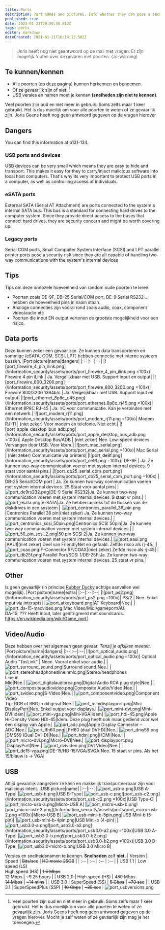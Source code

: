 ```yaml
---
title: Ports
description: Port names and pictures. Info whether they can pose a security risk or not.
published: true
date: 2021-01-23T20:50:58.812Z
tags: ports
editor: markdown
dateCreated: 2021-01-21T16:14:13.582Z
---
```


> Joris heeft nog niet geantwoord op de mail met vragen. Er zijn mogelijk fouten over de gevaren met poorten.
{.is-warning}

## Te kunnen/kennen
- Alle poorten (op deze pagina) kunnen herkennen en benoemen.
- Of ze gevaarlijk zijn of niet. [^1]
- USB versies en namen moet je kennen **(snelheden zijn niet te kennen).**

Veel poorten zijn oud en niet meer in gebruik. Soms zelfs maar 1 keer gebruikt. Het is dus moeilijk om voor alle poorten te weten of ze gevaarlijk zijn. Joris Geens heeft nog geen antwoord gegeven op de vragen hierover

## Dangers
You can find this information at p131-134.

### USB ports and devices
USB devices can be very small which means they are easy to hide and transport. This makes it easy for they to carry/inject malicious software into local host computers.
That's why its very important to protect USB ports in a computer, as well as controlling access of individuals.

### eSATA ports
External SATA (Serial AT Attachment) are ports connected to the system's internal SATA bus. This bus is a standard for connecting hard drives to the computer system. Since they provide direct access to the buses that connect hard drives, they are security concern and might be worth covering up.

### Legacy ports
Serial COM ports, Small Compuiter System Interface (SCSI) and LPT parallel printer ports pose a security risk since they are all capable of handling two-way communications with the system's internal devices

## Tips
Tips om deze onnozele hoeveelheid van random oude poorten te leren:
- Poorten zoals DE-9F, DB-25 Serial/COM port, DE-9 Serial RS232 ... hebben de hoeveelheid pins in naam staan.
- Analoge connecties zijn vooral rond zoals audio, coax, component video/audio etc
- Poorten die input EN output vertonen de grootste mogelijkheid voor een risico.

## Data ports
Deze kunnen zeker een gevaar zijn. Ze kunnen data transporteren en sommige (eSATA, COM, SCSI, LPT) hebben connectie met interne systeem bussen.
|Port picture|name|dangers|
|:--|:--|:--|
|![port_firewire_4_pin_ilink.png](/information_security/assets/ports/port_firewire_4_pin_ilink.png =100x)| Firewire 4 pin iLink | Ja. Vergelijkbaar met USB. Support input en output|
|![port_firewire_800_3200.png](/information_security/assets/ports/port_firewire_800_3200.png =100x)| Firewire 800/3200 1394b/c | Ja. Vergelijkbaar met USB. Support input en output|
|![port_ethernet_8p8c_rj45.png](/information_security/assets/ports/port_ethernet_8p8c_rj45.png =100x)| Ethernet 8P8C RJ-45 | Ja. I/O voor communicatie. Kan je verbinden met een netwerk.|
|![port_modem_rj11.png](/information_security/assets/ports/port_modem_rj11.png =100x)| Modem RJ-11 | (niet zeker) Voor modem en telefonie. Niet echt.|
|![port_apple_desktop_bus_adb.png](/information_security/assets/ports/port_apple_desktop_bus_adb.png =100x)| Apple Desktop Bus/ADB | (niet zeker) Nee. Low-speed devices. Vervangen door USB. Voor kb/m.|
|![port_mac_serial.png](/information_security/assets/ports/port_mac_serial.png =100x)| Mac Serial | (niet zeker) Communicatie via printers|
|![port_de9f.png](/information_security/assets/ports/port_de9f.png =100x)| DE-9F | Ja. Ze kunnen two-way communication voeren met system internal devices. 9 staat voor aantal pins.|
|![port_db25_serial_com_port.png](/information_security/assets/ports/port_db25_serial_com_port.png =100x) | DB-25 Serial/COM port | Ja. Ze kunnen two-way communication voeren met system internal devices. 25 Staat voor aantal pins|
|![port_de9rs232.png](/information_security/assets/ports/port_de9rs232.png)|DE-9 Serial RS232|Ja. Ze kunnen two-way communication voeren met system internal devices. 9 staat vr pins.|
|![port_esata.png](/information_security/assets/ports/port_esata.png)|e-SATA|Ja. Ze hebben access tot de bussen van de diskdrives in een systeem.|
|![port_centronics_parallel_36_pin.png](/information_security/assets/ports/port_centronics_parallel_36_pin.png)|Centronics Parallel 36 pin|(niet zeker) Ja. Ze kunnen two-way communication voeren met system internal devices.|
|![port_centronics_scsi_50pin.png](/information_security/assets/ports/port_centronics_scsi_50pin.png)|Centronics SCSI 50pin|Ja. Ze kunnen two-way communication voeren met system internal devices.|
|![port_50_pin_scsi_2.png](/information_security/assets/ports/port_50_pin_scsi_2.png)|50 pin SCSI 2|Ja. Ze kunnen two-way communication voeren met system internal devices.|
|![port_aaui.png](/information_security/assets/ports/port_aaui.png)|AAUI|(niet zeker) Deel van FriendlyNet en gefaald. Zelfde risco als rj-45.|
|![port_coax.png](/information_security/assets/ports/port_coax.png)|F-Connector RF/COAX|(niet zeker) Zelfde risco als rj-45|
|![port_db25f.png](/information_security/assets/ports/port_db25f.png)|Parallel Port/SCSI 1/DB-25F|Ja. Ze kunnen two-way communication voeren met system internal devices. 25 staat vr pins.|

## Other
Is geen gevaarlijk (in principe [Rubber Ducky](https://www.plurilock.com/answers/rubber-ducky-attack-what-does-rubber-ducky-attack-mean/) achtige aanvallen wel mogelijk).
|Port picture|name|extra|
|:--|:--|:--|
|![port_ps2.png](/information_security/assets/ports/port_ps2.png =100x)| PS/2 | Nee. Enkel input via interupts|
|![port_atkeyboard.png](/information_security/assets/ports/port_atkeyboard.png)|AT Keyboard|Nee.|
|![port_da-15-macvideo.png](/information_security/assets/ports/port_da-15-macvideo.png)|Mac Video/Midi/gameport/AUI<br>DA-15| ??? Heeft input, later geintrigreerd met soundcards. https://en.wikipedia.org/wiki/Game_port|

## Video/Audio
Deze hebben over het algemeen geen gevaar. *Tenzij je afkijken meetelt*.
|Port picture|name|dangers|
|:--|:--|:--|
|![port_optical_audio.png](/information_security/assets/ports/port_optical_audio.png =100x)| Optical Audio "TosLink" | Neen. Vooral enkel voor audio.|
|![port_surround_sound.png](/information_security/assets/ports/port_surround_sound.png)|Surround sound|Nee.|
|![port_stereoheadphoneslineinmic.png](/information_security/assets/ports/port_stereoheadphoneslineinmic.png)|Stereo/headphones<br>Line in<br>Mic|Nee.|
|![port_digitalaudiorca.png](/information_security/assets/ports/port_digitalaudiorca.png)|Digital Audio RCA plug style|Nee.|
|![port_compositeaudiovideo.png](/information_security/assets/ports/port_compositeaudiovideo.png)|Composite Audio/Video|Nee.|
|![port_svideo.png](/information_security/assets/ports/port_svideo.png)|S-Video|Nee.|
|![port_componentvideo.png](/information_security/assets/ports/port_componentvideo.png)|Component Video<br>Tip: RGB of RBG in dit geval|Nee.|
|![port_minidisplayport.png](/information_security/assets/ports/port_minidisplayport.png)|Mini DisplayPort|Nee. Enkel output voor displays.|
|![port_mini-dvi.png](/information_security/assets/ports/port_mini-dvi.png)|Mini-DVI|idem|
|![port_mini-vga.png](/information_security/assets/ports/port_mini-vga.png)|Mini-VGA|idem|
|![port_hdi-45.png](/information_security/assets/ports/port_hdi-45.png)|Apple Hi-Density Video HDI-45|Idem. Deze plug heeft ook maar gediend voor wel één display van Apple.|
|![port_adc.png](/information_security/assets/ports/port_adc.png)|Apple Display Connector – ADC|Nee.|
|![port_lfh60.png](/information_security/assets/ports/port_lfh60.png)|LFH60 (dual DVI-D)|Nee.|
|![port_dms59.png](/information_security/assets/ports/port_dms59.png)|DMS59 (Dual DVI-D)|Nee.|
|![port_hdmi.png](/information_security/assets/ports/port_hdmi.png)|HDMI|Nee.|
|![port_micro-dvi.png](/information_security/assets/ports/port_micro-dvi.png)|Micro-DVI|Nee.|
|![port_displayport.png](/information_security/assets/ports/port_displayport.png)|DisplayPort|Nee.|
|![port_dvivideo.png](/information_security/assets/ports/port_dvivideo.png)|DVI Video|Nee.|
|![port_de15-vga.png](/information_security/assets/ports/port_de15-vga.png)|DE-15/HD-15/VGA/SVGA|Nee. 15 staat vr pins. Als het 15/blauw is -> VGA|

## USB
Altijd gevaarlijk aangezien ze klein en makkelijk transporteerbaar zijn voor malicious intent.
|USB picture|name|
|:--|:--|
|![port_usb-a.png](/information_security/assets/ports/port_usb-a.png)|USB A-Type|
|![port_usb-b.png](/information_security/assets/ports/port_usb-b.png)|USB B-Type|
|![port_usb-c.png](/information_security/assets/ports/port_usb-c.png)![port_usb-c2.png](/information_security/assets/ports/port_usb-c2.png =100x)|USB Type-C|
|![port_micro-usb-a.png](/information_security/assets/ports/port_micro-usb-a.png)|Micro-USB A|
|![port_micro-usb-b.png](/information_security/assets/ports/port_micro-usb-b.png)![port_micro-usb-2.png](/information_security/assets/ports/port_micro-usb-2.png =100x)|Micro-USB B|
|![port_usb-mini-b-5pin.png](/information_security/assets/ports/port_usb-mini-b-5pin.png)|USB Mini-b (5-pin)|
|![port_usb-mini-b-4pin.png](/information_security/assets/ports/port_usb-mini-b-4pin.png)|USB Mini-b (4-pin)|
|![port_usb3.0-a.png](/information_security/assets/ports/port_usb3.0-a.png)![port_usb3.0-a2.png](/information_security/assets/ports/port_usb3.0-a2.png =100x)|USB 3.0 A-Type|
|![port_usb3.0-b.png](/information_security/assets/ports/port_usb3.0-b.png)![port_usb3.0-b2.png](/information_security/assets/ports/port_usb3.0-b2.png =100x)|USB 3.0 B-Type|
|![port_usb3.0-micro-b.png](/information_security/assets/ports/port_usb3.0-micro-b.png)|USB 3.0 Micro B|

Versies en snelheidsnamen te kennen. **Snelheden** zelf **niet**.
| Version | Speed | ~~Bits/sec~~ | ~~HD movie 25GB~~ |
| :-- | :-- | :-- | :-- |
| USB 1.1 | Low speed (LS) <br> High speed (HS) | ~~1.5 Mbps <br> 12 Mbps~~ | ~~\~9.25 hours~~ |
| USB 2.0 | High speed (HS) | ~~480 Mbps <br> 14 Mbps~~ | ~~\~14 mins~~ |
| USB 3.0 | SuperSpeed (SS) | ~~5 Gbps~~ | ~~\~70 sec~~ |
| USB 3.1 | SuperSpeedPlus (SSP) | ~~10 Gbps~~ | ~~\~35 sec~~ |
![port_usbversions.png](/information_security/assets/ports/port_usbversions.png)


[^1]: Veel poorten zijn oud en niet meer in gebruik. Soms zelfs maar 1 keer gebruikt. Het is dus moeilijk om voor alle poorten te weten of ze gevaarlijk zijn. Joris Geens heeft nog geen antwoord gegeven op de vragen hierover.
Mocht je zelf weten of ze gevaarlijk zijn mag je het toevoegen.
